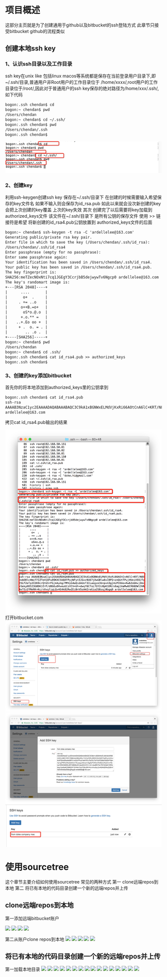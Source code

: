 # 项目概述

这部分主页就是为了创建通用于github以及bitbucket的ssh登陆方式 此章节只接受bitbucket github的流程类似

## 创建本地ssh key

### 1、认识ssh目录以及工作目录

ssh key在unix like 包括linux macos等系统都是保存在当前登录用户目录下,即 ~/.ssh/目录,普通用户非Root用户的工作目录位于
/home/xxxx/,root用户的工作目录位于/root/,因此对于普通用户的ssh key保存的绝对路径为/home/xxx/.ssh/,如下代码
```
bogon:.ssh chendan$ cd
bogon:~ chendan$ pwd
/Users/chendan
bogon:~ chendan$ cd ~/.ssh/
bogon:.ssh chendan$ pwd
/Users/chendan/.ssh
bogon:.ssh chendan$
```
<img src="pic/ssh_folder.png"/>

### 2、创建key

利用ssh-keygen创建ssh key 保存在~/.ssh/目录下 在创建的时候需要输入希望保存的key文件名 如果不输入则会保存为id_rsa.pub 
如此以来就会没次新创建的key会把上次创建的key覆盖 上次的key失效
其次 创建完了以后需要将key加载到 authorized_keys文件 该文件在~/.ssh/目录下 是所有公钥的保存文件 使用 >> 链接符是希望
将新创建的id_rsa4.pub公钥放置到 authorized_keys文件的后面
```
bogon:~ chendan$ ssh-keygen -t rsa -C 'ardellelee@163.com'
Generating public/private rsa key pair.
Enter file in which to save the key (/Users/chendan/.ssh/id_rsa): /Users/chendan/.ssh/id_rsa4
Enter passphrase (empty for no passphrase): 
Enter same passphrase again: 
Your identification has been saved in /Users/chendan/.ssh/id_rsa4.
Your public key has been saved in /Users/chendan/.ssh/id_rsa4.pub.
The key fingerprint is:
SHA256:meTZecNOxNti7cq1JGEgY3CcrjbB5dejwywTv6Ngcp0 ardellelee@163.com
The key's randomart image is:
+---[RSA 2048]----+
|      ....       |
|       o+  .     |
|     . += ..o    |
|      o++B.=o+   |
|       oS*o.@.o  |
|      +.o.** =   |
|    ..+.Eo oo +  |
|     + .  o. = . |
|        .. .o .  |
+----[SHA256]-----+
bogon:~ chendan$ pwd
/Users/chendan
bogon:~ chendan$ cd .ssh/
bogon:.ssh chendan$ cat id_rsa4.pub >> authorized_keys 
bogon:.ssh chendan$ 

```

### 3、创建的key添加bitbucket

首先你的将本地添加到authorized_keys里的公钥拿到
```
bogon:.ssh chendan$ cat id_rsa4.pub
ssh-rsa AAAAB3NzaC1yc2EAAAADAQABAAABAQC3C9kA1xBGNWxELMdVjKxRi66AOtCnA6lC+KRT/N8EDxbDBlc4Wz77IZTe418Fu99KXC5UQXFPyjNFyn3JGvv9U67jDwG0lw6sIBP2+znQUtTPujHVeiVEOJTpE5LF2oTp2CD69crQtG5rFGjmAymg/PMVyG4aQidAUoT3ILaogze3bnpvm3gj4zPCKAovKw6ZoUAvjOmc+SekyHO523G0DKJZrF/dBG6uOHveuGCzVCV+Uh+dwqf6C7sL7GY2c0pK1DR/s6ag1AaMw6CR66DW13VN4xTEz2YMmRK+Kc/nXvqfiqLQv4E4k82RwZEiBnV5sA4ZreGia2S8zqj0bgq9 ardellelee@163.com
```
拷贝cat id_rsa4.pub输出的结果

<img src="pic/create_ssh_key.png" />
打开bitbucket.com
<img src="pic/profile_key.png"/>
<img src="pic/add_key_bitbucket.png"/>
<img src="pic/key_list.png"/>

# 使用sourcetree

这个章节主要介绍如何使用sourcetree 常见的两种方式
第一 clone远端repos到本地
第二 将已有本地的代码目录创建一个新的远端repos并上传

## clone远端repos到本地

第一添加远端bitbucket账户

<img src="sourcetree_setting.png"/>
<img src="add_account.png"/>
<img src="account_detail.png"/>
<img src="account_list.png"/>

第二从账户clone repos到本地
<img src="select_repos_from_account.png"/>
<img src="clone_repos_select_local_folder.png"/>
<img src="save_repos_into_wonderful.png"/>
<img src="click_you_clone_folder.png"/>
<img src="clone_detail.png"/>

## 将已有本地的代码目录创建一个新的远端repos并上传

第一加载本地目录
<img src="create_loca_folder.png"/>
<img src="sourcetree_create_from_local_folder.png"/>
<img src="select_local_folder.png"/>
<img src="create_remote_repos_by_create_project.png"/>
<img src="select_remote_account_and_select_private_repos.png"/>
<img src="show_sourcetree_list.png"/>
<img src="remote_still_havant_anything.png"/>
<img src="add_remote_repos.png"/>
<img src="select_remote.png"/>
<img src="select_your_remote_repos.png"/>
<img src="type_repos_name.png"/>
<img src="show_remote.png"/>
<img src="vscode_open_folder_create_some_file.png"/>
<img src="sourcetree_add_changed_file.png"/>
<img src="submit.png"/>
<img src="show_repos_at_web.png"/>